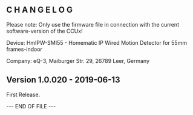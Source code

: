 C H A N G E L O G
-----------------

Please note: Only use the firmware file in connection with the current software-version of the CCUx!

Device:      HmIPW-SMI55 - Homematic IP Wired Motion Detector for 55mm frames-indoor

Company:     eQ-3, Maiburger Str. 29, 26789 Leer, Germany


Version 1.0.020 - 2019-06-13
--------------------------------------------------------------

First Release.


--- END OF FILE ---
